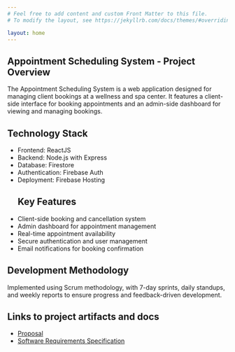 ```yaml
---
# Feel free to add content and custom Front Matter to this file.
# To modify the layout, see https://jekyllrb.com/docs/themes/#overriding-theme-defaults

layout: home
---
```

<section id="overview">
  <div class="container">
    <div class="content">
      <div class="text">
        <h1>Appointment Scheduling System - Project Overview</h1>
        <p>
        The Appointment Scheduling System is a web application designed for managing client bookings at a wellness and spa center. It features a client-side interface for booking appointments and an admin-side dashboard for viewing and managing bookings.
       </p>
       <h2> Technology Stack </h2>
       <ul>
         <li> Frontend: ReactJS </li>
         <li> Backend: Node.js with Express </li>
         <li> Database: Firestore </li>
         <li> Authentication: Firebase Auth </li>
         <li> Deployment: Firebase Hosting </li>
       </ul>
       <ul>
         <h2> Key Features </h2>
         <li> Client-side booking and cancellation system </li>
         <li> Admin dashboard for appointment management</li>
         <li> Real-time appointment availability </li>
         <li> Secure authentication and user management </li>
         <li> Email notifications for booking confirmation </li>
       </ul>
       <h2> Development Methodology </h2>  
       <p> 
         Implemented using Scrum methodology, with 7-day sprints, daily standups, and weekly reports to ensure progress and feedback-driven development.
        </p>
      </div>
    </div>
  </div>
</section>
<section class="Important-links">
  <h2> Links to project artifacts and docs </h2>
  <ul>
    <li><a href = "https://github.com/teresiawairimu/GVSU-CIS641-Bidii/blob/main/docs/proposal.md">Proposal</a></li>
    <li><a href = "https://github.com/teresiawairimu/GVSU-CIS641-Bidii/blob/main/docs/software_requirements_specification.md">Software Requirements Specification</a> </li>
</section>
